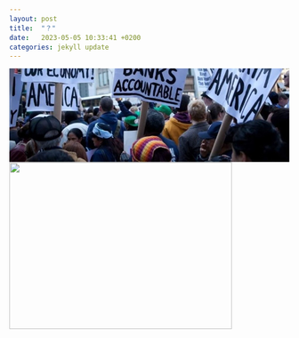 ```yaml
---
layout: post
title:  "？"
date:   2023-05-05 10:33:41 +0200
categories: jekyll update
---
```


<img src="https://raw.githubusercontent.com/RuoxiSpace/RuoxiSpace.github.io/main/image/below_head.jpg" alt="Image" style="display:block;margin:auto;" />

<markdown>
 
 <img src="[https://example.com/image.html](https://github.com/RuoxiSpace/RuoxiSpace.github.io/blob/main/image/my_map.html)" width="400" height="300">
</markdown>

